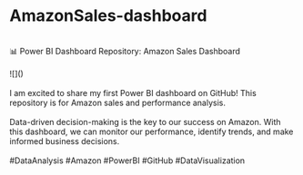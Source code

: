 # AmazonSales-dashboard
<br>
📊 Power BI Dashboard Repository: Amazon Sales Dashboard 
<br>
<br>
![<DashboardImage>](<DashboradImage.png>)<br>
<br>
I am excited to share my first Power BI dashboard on GitHub! This repository is for Amazon sales and performance analysis.
<br>
<br>
Data-driven decision-making is the key to our success on Amazon. With this dashboard, we can monitor our performance, identify trends, and make informed business decisions.
<br>
<br>
#DataAnalysis #Amazon #PowerBI #GitHub #DataVisualization

